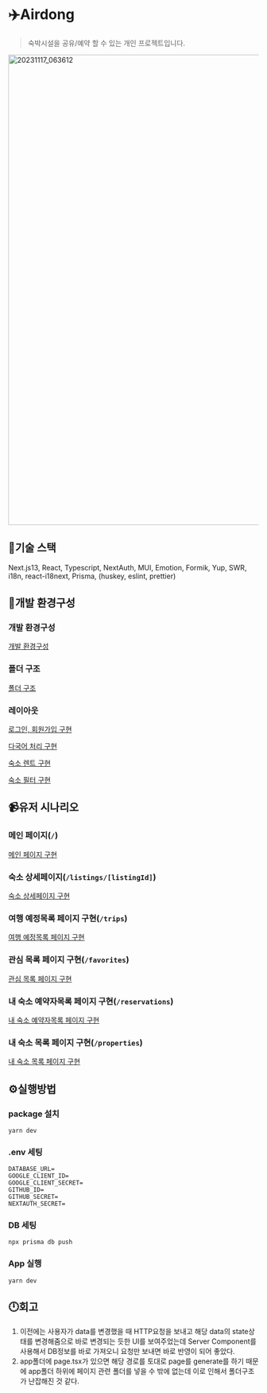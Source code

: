 # ✈️Airdong

> 숙박시설을 공유/예약 할 수 있는 개인 프로젝트입니다.
<img width="946" alt="20231117_063612" src="https://github.com/piouy001/airdong/assets/60591071/1a27c28c-8401-4244-93a4-f914ffe23387">

## 👀기술 스택

Next.js13, React, Typescript, NextAuth, MUI, Emotion, Formik, Yup, SWR, i18n, react-i18next, Prisma, (huskey,  eslint, prettier)

## 🧱개발 환경구성

### 개발 환경구성

[개발 환경구성](https://github.com/piouy001/airdong/issues/4)

### 폴더 구조

[폴더 구조](https://github.com/piouy001/airdong/issues/3)

### 레이아웃

[로그인, 회원가입 구현](https://github.com/piouy001/airdong/issues/5)

[다국어 처리 구현](https://github.com/piouy001/airdong/issues/6)

[숙소 렌트 구현](https://github.com/piouy001/airdong/issues/7)

[숙소 필터 구현](https://github.com/piouy001/airdong/issues/8)


## 📹유저 시나리오

### 메인 페이지(`/`)
[메인 페이지 구현](https://github.com/piouy001/airdong/issues/9)

### 숙소 상세페이지(`/listings/[listingId]`)
[숙소 상세페이지 구현](https://github.com/piouy001/airdong/issues/10)

### 여행 예정목록 페이지 구현(`/trips`)
[여행 예정목록 페이지 구현](https://github.com/piouy001/airdong/issues/11)

### 관심 목록 페이지 구현(`/favorites`)
[관심 목록 페이지 구현](https://github.com/piouy001/airdong/issues/12)

### 내 숙소 예약자목록 페이지 구현(`/reservations`)
[내 숙소 예약자목록 페이지 구현](https://github.com/piouy001/airdong/issues/13)

### 내 숙소 목록 페이지 구현(`/properties`)
[내 숙소 목록 페이지 구현](https://github.com/piouy001/airdong/issues/14)


## ⚙️실행방법

### package 설치

```
yarn dev
```

### .env 세팅

```
DATABASE_URL=
GOOGLE_CLIENT_ID=
GOOGLE_CLIENT_SECRET=
GITHUB_ID=
GITHUB_SECRET=
NEXTAUTH_SECRET=
```

### DB 세팅

```
npx prisma db push
```

### App 실행

```
yarn dev
```

## 🕛회고
1. 이전에는 사용자가 data를 변경했을 때 HTTP요청을 보내고 해당 data의 state상태를 변경해줌으로 바로 변경되는 듯한 UI를 보여주었는데 Server Component를 사용해서 DB정보를 바로 가져오니 요청만 보내면 바로 반영이 되어 좋았다.
2. app폴더에 page.tsx가 있으면 해당 경로를 토대로 page를 generate를 하기 때문에 app폴더 하위에 페이지 관련 폴더를 넣을 수 밖에 없는데 이로 인해서 폴더구조가 난잡해진 것 같다.

